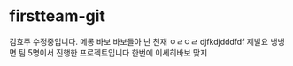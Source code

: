 # firstteam-git
김효주 수정중입니다.
메롱
바보
바보들아 난 천재
ㅇㄹㅇㄹ
djfkdjdddfdf
제발요
냉냉면
 팀 5명이서 진행한 프로젝트입니다
 한번에
 이세히바보 맞지
 